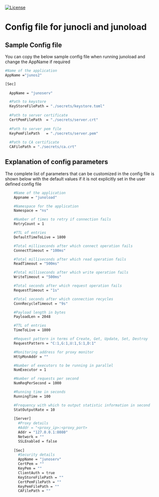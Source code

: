 [![License](https://img.shields.io/badge/License-Apache_2.0-blue.svg)](https://opensource.org/licenses/Apache-2.0)
# Config file for junocli and junoload 

## Sample Config file

You can copy the below sample config file when running junoload and change the AppName if required

```bash
#Name of the application 
AppName ="junos2"

[Sec]
  
  AppName = "junoserv"

  #Path to keystore
  KeyStoreFilePath = "./secrets/keystore.toml"
  
  #Path to server certificate
  CertPemFilePath  = "./secrets/server.crt"
  
  #Path to server pem file
  KeyPemFilePath   = "./secrets/server.pem"
  
  #Path to CA certificate
  CAFilePath = "./secrets/ca.crt"

```

## Explanation of config parameters
The complete list of parameters that can be customized in the config file is shown below with the default values if it is not explicitly set in the user defined config file

```bash
    #Name of the application
    Appname = "junoload"

    #Namespace for the application
    Namespace = "ns"

    #Number of times to retry if connection fails
    RetryCount = 1

    #TTL of entries
    DefaultTimeToLive = 1800

    #Total milliseconds after which connect operation fails
    ConnectTimeout = "100ms"

    #Total milliseconds after which read operation fails
    ReadTimeout = "500ms"

    #Total milliseconds after which write operation fails
    WriteTimeout = "500ms"

    #Total seconds after which request operation fails
    RequestTimeout = "1s"

    #Total seconds after which connection recycles
    ConnRecycleTimeout = "9s"

    #Payload length in bytes
    PayloadLen = 2048

    #TTL of entries 
    TimeToLive = 1800

    #Request pattern in terms of Create, Get, Update, Set, Destroy
    RequestPattern = "C:1,G:1,U:1,S:1,D:1"

    #Monitoring address for proxy monitor
    HttpMonAddr = ""

    #Number of executors to be running in parallel
    NumExecutor = 1

    #Number of requests per second
    NumReqPerSecond = 1000

    #Running time in seconds
    RunningTime = 100

    #Frequency with which to output statistic information in second
    StatOutputRate = 10
    
    [Server]
      #Proxy details
      #Addr = "<proxy_ip>:<proxy_port>
      Addr = "127.0.0.1:8080"
      Network = "" 
      SSLEnabled = false
    
    [Sec]
      #Security details
      AppName = "junoserv"
      CertPem = ""
      KeyPem = ""
      ClientAuth = true
      KeyStoreFilePath = ""
      CertPemFilePath = ""
      KeyPemFilePath = ""
      CAFilePath = ""
    
    
```

